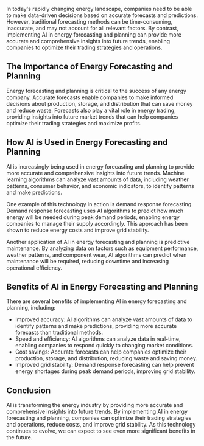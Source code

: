 
In today's rapidly changing energy landscape, companies need to be able to make data-driven decisions based on accurate forecasts and predictions. However, traditional forecasting methods can be time-consuming, inaccurate, and may not account for all relevant factors. By contrast, implementing AI in energy forecasting and planning can provide more accurate and comprehensive insights into future trends, enabling companies to optimize their trading strategies and operations.

The Importance of Energy Forecasting and Planning
-------------------------------------------------

Energy forecasting and planning is critical to the success of any energy company. Accurate forecasts enable companies to make informed decisions about production, storage, and distribution that can save money and reduce waste. Forecasts also play a vital role in energy trading, providing insights into future market trends that can help companies optimize their trading strategies and maximize profits.

How AI is Used in Energy Forecasting and Planning
-------------------------------------------------

AI is increasingly being used in energy forecasting and planning to provide more accurate and comprehensive insights into future trends. Machine learning algorithms can analyze vast amounts of data, including weather patterns, consumer behavior, and economic indicators, to identify patterns and make predictions.

One example of this technology in action is demand response forecasting. Demand response forecasting uses AI algorithms to predict how much energy will be needed during peak demand periods, enabling energy companies to manage their supply accordingly. This approach has been shown to reduce energy costs and improve grid stability.

Another application of AI in energy forecasting and planning is predictive maintenance. By analyzing data on factors such as equipment performance, weather patterns, and component wear, AI algorithms can predict when maintenance will be required, reducing downtime and increasing operational efficiency.

Benefits of AI in Energy Forecasting and Planning
-------------------------------------------------

There are several benefits of implementing AI in energy forecasting and planning, including:

* Improved accuracy: AI algorithms can analyze vast amounts of data to identify patterns and make predictions, providing more accurate forecasts than traditional methods.
* Speed and efficiency: AI algorithms can analyze data in real-time, enabling companies to respond quickly to changing market conditions.
* Cost savings: Accurate forecasts can help companies optimize their production, storage, and distribution, reducing waste and saving money.
* Improved grid stability: Demand response forecasting can help prevent energy shortages during peak demand periods, improving grid stability.

Conclusion
----------

AI is transforming the energy industry by providing more accurate and comprehensive insights into future trends. By implementing AI in energy forecasting and planning, companies can optimize their trading strategies and operations, reduce costs, and improve grid stability. As this technology continues to evolve, we can expect to see even more significant benefits in the future.
